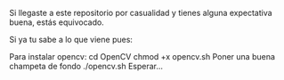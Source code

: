 Si llegaste a este repositorio por casualidad y tienes alguna expectativa buena, estás equivocado.

Si ya tu sabe a lo que viene pues:

Para instalar opencv:
cd OpenCV
chmod +x opencv.sh
Poner una buena champeta de fondo
./opencv.sh
Esperar...
